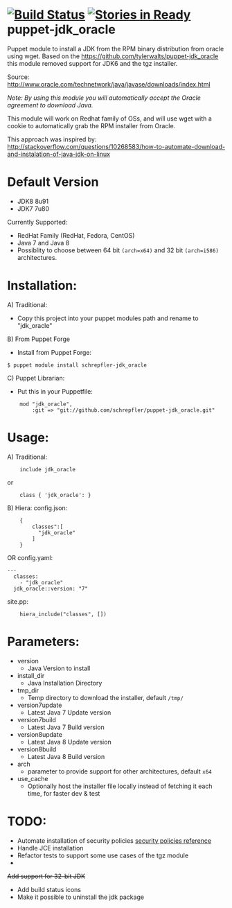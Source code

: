 [![Build Status](https://travis-ci.org/schrepfler/puppet-jdk_oracle.svg?branch=master)](https://travis-ci.org/schrepfler/puppet-jdk_oracle) [![Stories in Ready](https://badge.waffle.io/schrepfler/puppet-jdk_oracle.png?label=ready&title=Ready)](https://waffle.io/schrepfler/puppet-jdk_oracle)
puppet-jdk_oracle
=================

Puppet module to install a JDK from the RPM binary distribution from oracle using wget.
Based on the https://github.com/tylerwalts/puppet-jdk_oracle this module removed support for JDK6 and the tgz installer.

Source: http://www.oracle.com/technetwork/java/javase/downloads/index.html

_Note:  By using this module you will automatically accept the Oracle agreement to download Java._

This module will work on Redhat family of OSs, and will use wget with a cookie to automatically grab the RPM installer from Oracle.

This approach was inspired by: http://stackoverflow.com/questions/10268583/how-to-automate-download-and-instalation-of-java-jdk-on-linux

Default Version
============

* JDK8 8u91
* JDK7 7u80

Currently Supported:
* RedHat Family (RedHat, Fedora, CentOS)
* Java 7 and Java 8
* Possiblity to choose between 64 bit `(arch=x64)` and 32 bit `(arch=i586)` architectures.

Installation:
=============

A) Traditional:
* Copy this project into your puppet modules path and rename to "jdk_oracle"

B) From Puppet Forge
* Install from Puppet Forge:
```
$ puppet module install schrepfler-jdk_oracle
```

C) Puppet Librarian:
* Put this in your Puppetfile:
```
    mod "jdk_oracle",
        :git => "git://github.com/schrepfler/puppet-jdk_oracle.git"
```


Usage:
======

A)  Traditional:
```
    include jdk_oracle
```
or
```
    class { 'jdk_oracle': }
```


B) Hiera:
config.json:
```
    {
        classes":[
          "jdk_oracle"
        ]
    }
```
OR
config.yaml:
```
---
  classes: 
    - "jdk_oracle"
  jdk_oracle::version: "7"
```

site.pp:
```
    hiera_include("classes", [])
```


Parameters:
===========

* version
    * Java Version to install
* install_dir
    * Java Installation Directory
* tmp_dir
    * Temp directory to download the installer, default `/tmp/`
* version7update
    * Latest Java 7 Update version
* version7build
    * Latest Java 7 Build version
* version8update
    * Latest Java 8 Update version
* version8build
    * Latest Java 8 Build version
* arch 
    * parameter to provide support for other architectures, default `x64`
* use_cache
    * Optionally host the installer file locally instead of fetching it each time, for faster dev & test


TODO:
=====

* Automate installation of security policies  [security policies reference][]
* Handle JCE installation
* Refactor tests to support some use cases of the tgz module
* 
~~Add support for 32-bit JDK~~
* Add build status icons
* Make it possible to uninstall the jdk package

[security policies reference]: https://docs.oracle.com/javase/7/docs/technotes/guides/security/PolicyFiles.html
